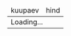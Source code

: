 
<style>
  .price{
    text-align: end;
  }
  .cheap{
    color: coral;
  }
  .page-header{
    padding: 0;
  }
  .day_space{
    background: aliceblue;
  }
</style>

<table>
  <thead>
    <tr>
      <td>kuupaev</td>
      <td>hind</td>
    </tr>
  </thead>
  <tbody  id="prices">
    <tr><td colspan="2">Loading...</td></tr>
  </tbody>
</table>

  
<script>
  const today = new Date()
  const start = new Date(today)
  start.setHours(today.getHours()-1)
  const end   = new Date(today)
  end.setHours(today.getHours()+24)
  const prices = document.querySelector("#prices")

  fetch(`https://dashboard.elering.ee/api/nps/price?start=${start.toISOString()}&end=${end.toISOString()}`).then(r=>r.json()).then(res=>{
    const data  = res.data.ee
    const cheap = data.map(row=>row.price).sort((a,b)=>a-b).slice(0,5)
    window.data = data

    let html = ""
    for (const row of data){
      const time = new Date(row.timestamp*1000).toLocaleString('et-EE');
      const cheapClass = cheap.includes(row.price) ? 'cheap' : ''
      if (time.includes("00:00:00")) html += `<tr><td class="day_space" colspan="2"></td></tr>` // new day
      html += `<tr><td>${time}</td><td class="price ${cheapClass}">${row.price.toFixed(2)}</td></tr>`
    }
    prices.innerHTML = html
  })
</script>
